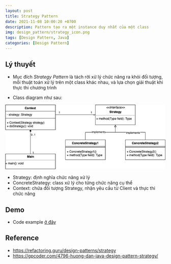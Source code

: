 ```yaml
---
layout: post
title: Strategy Pattern
date: 2021-11-08 10:00:20 +0700
description: Pattern tạo ra một instance duy nhất của một class
img: design_pattern/strategy_icon.png
tags: [Design Pattern, Java]
categories: [Design Pattern]
---
```


## Lý thuyết

- Mục đích *Strategy Pattern* là tách rời xử lý chức năng ra khỏi đối tượng, mỗi thuật toán xử lý trên một class khác nhau, và lựa chọn giải thuật khi thực thi chương trình

- Class diagram như sau:

<div align="center">
    <img src="/assets/img/design_pattern/strategy_pattern.png"/>
</div>

  - Strategy: định nghĩa chức năng xử lý
  - ConcreteStrategy: class xử lý cho từng chức năng cụ thể
  - Context: chứa đối tượng Strategy, nhận yêu cầu từ Client và thực thi chức năng

## Demo

- Code example [ở đây](https://github.com/huypva/java-strategy-pattern-example)

## Reference

- <https://refactoring.guru/design-patterns/strategy>
- <https://gpcoder.com/4796-huong-dan-java-design-pattern-strategy/>
